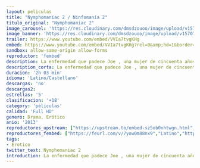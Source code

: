 ```yaml
---
layout: peliculas
title: "Nymphomaniac 2 / Ninfomanía 2"
titulo_original: "Nymphomaniac 2"
image_carousel: 'https://res.cloudinary.com/dmsdzouoo/image/upload/v1570761516/ninfomani2-min_ojcjm1.jpg'
image_banner: 'https://res.cloudinary.com/dmsdzouoo/image/upload/v1570761520/ninfoma2-min_sbs7os.jpg'
trailer: https://www.youtube.com/embed/VVIa7tvgKHg
embed: https://www.youtube.com/embed/VVIa7tvgKHg?rel=0&amp;hd=1&border=0&wmode=opaque&enablejsapi=1&modestbranding=1&controls=1&showinfo=1
sandbox: allow-same-origin allow-forms
reproductor: 'fembed'
description: La enfermedad que padece Joe , una mujer de cincuenta años, es señalada por la sociedad. Hace años que se autodiagnosticó como ninfómana, debido a su intenso deseo por el sexo desde su adolescencia, y ahora, despues de tanto tiempo, decide contarle sus experiencias a un interlocutor que conoce por casualidad. Seligman, mientras pasea, se encuentra a Joe tirada en el suelo, está herida, parece que acaba de recibir varios golpes. El hombre recoge a la mujer de la calle y la lleva hasta su casa, donde intenta curarla. No comprende como una mujer como ella ha terminado en ese estado. Joe, cansada y dolida, encuentra apoyo en el desconocido y comienza a contarle sus secretos más íntimos.
description_corta: La enfermedad que padece Joe , una mujer de cincuenta años, es señalada por la sociedad. Hace años que se autodiagnosticó como ninfómana, debido a su intenso deseo por el sexo desde su adolescencia, y ahora, despues de tanto tiempo, decide contarle sus experiencias a un 
duracion: '2h 03 min'
idioma: 'Latino/Castellano'
descargas: 'no'
descargas2:
estrellas: '5'
clasificacion: '+18'
category: 'peliculas'
calidad: 'Full HD'
genero: Drama, Erótico
anio: '2013'
reproductores_upstream: ["https://upstream.to/embed-sz5ob0nhtwgn.html","Castellano"]
reproductores_fembed: ["https://feurl.com/v/7yow0m88nx9","Latino","https://feurl.com/v/4lkqnhzp5pwnp5k","Castellano"]
tags:
- Erotico
twitter_text: Nymphomaniac 2
introduction: La enfermedad que padece Joe , una mujer de cincuenta años, es señalada por la sociedad. Hace años que se autodiagnosticó como ninfómana, debido a su intenso deseo por el sexo desde su adolescencia, y ahora, despues de tanto tiempo, decide contarle sus experiencias a un 
---
```



 







